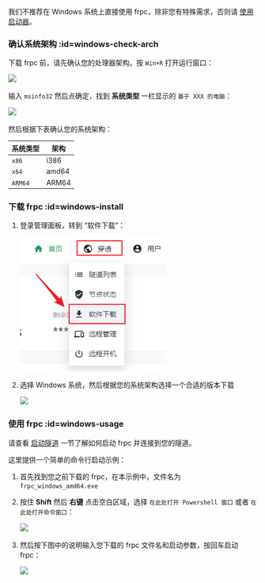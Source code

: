 我们不推荐在 Windows 系统上直接使用 frpc，除非您有特殊需求，否则请 [使用启动器](/launcher/usage)。

### 确认系统架构 :id=windows-check-arch

下载 frpc 前，请先确认您的处理器架构。按 `Win+R` 打开运行窗口：

![](_images/windows-1.png)

输入 `msinfo32` 然后点确定，找到 **系统类型** 一栏显示的 `基于 XXX 的电脑`：

![](_images/windows-2.png)

然后根据下表确认您的系统架构：

| 系统类型 | 架构 |
| --- | --- |
| `x86` | i386 |
| `x64` | amd64 |
| `ARM64` | ARM64 |

### 下载 frpc :id=windows-install

1. 登录管理面板，转到 “软件下载”：

   ![](../../_images/download.png)

2. 选择 Windows 系统，然后根据您的系统架构选择一个合适的版本下载

   ![](_images/windows-0.png)

### 使用 frpc :id=windows-usage

请查看 [启动隧道](#running-frpc) 一节了解如何启动 frpc 并连接到您的隧道。

这里提供一个简单的命令行启动示例：

1. 首先找到您之前下载的 frpc，在本示例中，文件名为 `frpc_windows_amd64.exe`

2. 按住 **Shift** 然后 **右键** 点击空白区域，选择 `在此处打开 Powershell 窗口` 或者 `在此处打开命令窗口`：

   ![](_images/windows-3.png)

3. 然后按下图中的说明输入您下载的 frpc 文件名和启动参数，按回车启动 frpc：

   ![](_images/windows-4.png)
